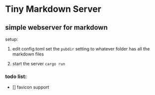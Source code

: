 # Tiny Markdown Server

## simple webserver for markdown

setup:

1. edit config.toml
  set the `pubdir` setting to whatever folder has all the markdown files
  
2. start the server
  `cargo run`

### todo list:

- [] favicon support